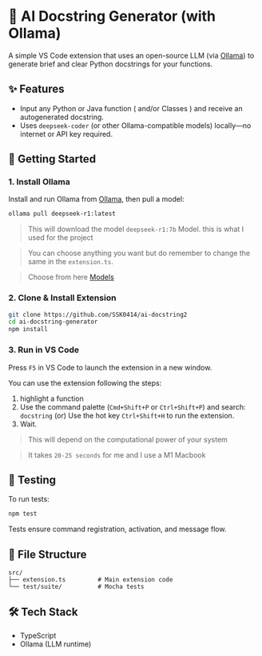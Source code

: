 # 🧠 AI Docstring Generator (with Ollama)

A simple VS Code extension that uses an open-source LLM (via [Ollama](https://ollama.com)) to generate brief and clear Python docstrings for your functions.

## ✨ Features

- Input any Python or Java function ( and/or Classes ) and receive an autogenerated docstring.
- Uses `deepseek-coder` (or other Ollama-compatible models) locally—no internet or API key required.

## 🚀 Getting Started

### 1. Install Ollama

Install and run Ollama from [Ollama](https://ollama.com), then pull a model:

```bash
ollama pull deepseek-r1:latest 
```
> This will download the model `deepseek-r1:7b` Model.
this is what I used for the project 

> You can choose anything you want but do remember to change the same in the `extension.ts`.

> Choose from here [Models](https://ollama.com/search)


### 2. Clone & Install Extension

```zsh
git clone https://github.com/SSK0414/ai-docstring2
cd ai-docstring-generator
npm install
```

### 3. Run in VS Code

Press `F5` in VS Code to launch the extension in a new window.

You can use the extension following the steps:
  1) highlight a function 
  2) Use the command palette (`Cmd+Shift+P` or `Ctrl+Shift+P`) and search: `docstring`
     (or)
     Use the hot key `Ctrl+Shift+H` to run the extension.
  3) Wait.
  > This will depend on the computational power of your system

  > It takes `20-25 seconds` for me and I use a M1 Macbook
 
## 🧪 Testing

To run tests:

```bash
npm test
```

Tests ensure command registration, activation, and message flow.

## 📁 File Structure

```
src/
├── extension.ts         # Main extension code
└── test/suite/          # Mocha tests
```

## 🛠 Tech Stack

- TypeScript
- Ollama (LLM runtime)

